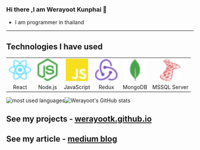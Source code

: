 
### Hi there ,I am Werayoot Kunphai 👋
- I am programmer in thailand
---

## Technologies I have used

<table >
	<tr align="center">
		<td >
			<img src="/.github/icons/React.svg" width="60"/>
		</td>
		<td >
			<img src="/.github/icons/Nodejs.svg" width="60"/>
		</td>
		<td >
			<img src="/.github/icons/JS.svg" width="60"/>
		</td>
		<td>
			<img src="/.github/icons/Redux.svg" width="60"/>
		</td>
		<td >
			<img src="/.github/icons/MongoDB.svg" width="60"/>
		</td>
		<td >
			<img src="/.github/icons/mssql.svg" width="60"/>
		</td>
	</tr>
	<tr align="center">
		<td>React</td>
		<td>Node.js</td>
		<td>JavaScript</td>
		<td>Redux</td>
		<td>MongoDB</td>
		<td>MSSQL Server</td>
	</tr>
</table>

<img align="left" src="https://github-readme-stats.vercel.app/api/top-langs?username=beerth21624&show_icons=true&locale=en&layout=compact&theme=radical" alt="most used languages" />

![Werayoot's GitHub stats](https://github-readme-stats.vercel.app/api?username=werayootk&theme=blue-green&show_icons=true)

## See my projects - [werayootk.github.io](https://werayootk.github.io/demo-portfolio/)
## See my article - [medium blog](https://medium.com/@werayoot-kunphai)

<!--
**Werayootk/Werayootk** is a ✨ _special_ ✨ repository because its `README.md` (this file) appears on your GitHub profile.
Here are some ideas to get you started:
- 🔭 I’m currently working on ...
- 🌱 I’m currently learning ...
- 👯 I’m looking to collaborate on ...
- 🤔 I’m looking for help with ...
- 💬 Ask me about ...
- 📫 How to reach me: ...
- 😄 Pronouns: ...
- ⚡ Fun fact: ...
-->
